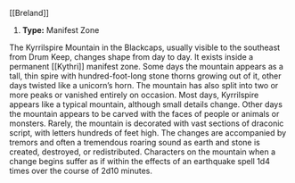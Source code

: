 [[Breland]]
1. **Type:** Manifest Zone

The Kyrrilspire Mountain in the Blackcaps, usually visible to the southeast from Drum Keep, changes shape from day to day. It exists inside a permanent [[Kythri]] manifest zone. Some days the mountain appears as a tall, thin spire with hundred-foot-long stone thorns growing out of it, other days twisted like a unicorn’s horn. The mountain has also split into two or more peaks or vanished entirely on occasion. Most days, Kyrrilspire appears like a typical mountain, although small details change. Other days the mountain appears to be carved with the faces of people or animals or monsters. Rarely, the mountain is decorated with vast sections of draconic script, with letters hundreds of feet high. The changes are accompanied by tremors and often a tremendous roaring sound as earth and stone is created, destroyed, or redistributed. Characters on the mountain when a change begins suffer as if within the effects of an earthquake spell 1d4 times over the course of 2d10 minutes.
